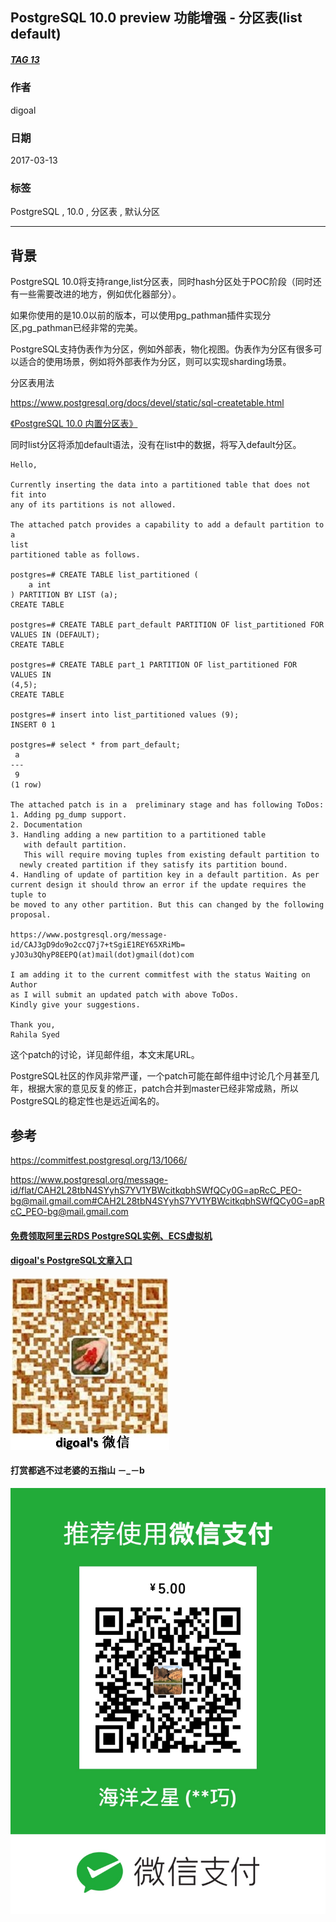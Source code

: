 ## PostgreSQL 10.0 preview 功能增强 - 分区表(list default)    
##### [TAG 13](../class/13.md)
                                                                    
### 作者                                                                                                                 
digoal                                                               
                                                                      
### 日期                                                                 
2017-03-13                                                                
                                                                  
### 标签                                                               
PostgreSQL , 10.0 , 分区表 , 默认分区         
                                                                    
----                                                              
                                                                       
## 背景                                             
PostgreSQL 10.0将支持range,list分区表，同时hash分区处于POC阶段（同时还有一些需要改进的地方，例如优化器部分）。    
    
如果你使用的是10.0以前的版本，可以使用pg_pathman插件实现分区,pg_pathman已经非常的完美。    
    
PostgreSQL支持伪表作为分区，例如外部表，物化视图。伪表作为分区有很多可以适合的使用场景，例如将外部表作为分区，则可以实现sharding场景。    
    
分区表用法    
    
https://www.postgresql.org/docs/devel/static/sql-createtable.html    
    
[《PostgreSQL 10.0 内置分区表》](../201612/20161215_01.md)    
  
同时list分区将添加default语法，没有在list中的数据，将写入default分区。  
    
```    
Hello,  
  
Currently inserting the data into a partitioned table that does not fit into  
any of its partitions is not allowed.  
  
The attached patch provides a capability to add a default partition to a  
list  
partitioned table as follows.  
  
postgres=# CREATE TABLE list_partitioned (  
    a int  
) PARTITION BY LIST (a);  
CREATE TABLE  
  
postgres=# CREATE TABLE part_default PARTITION OF list_partitioned FOR  
VALUES IN (DEFAULT);  
CREATE TABLE  
  
postgres=# CREATE TABLE part_1 PARTITION OF list_partitioned FOR VALUES IN  
(4,5);  
CREATE TABLE  
  
postgres=# insert into list_partitioned values (9);  
INSERT 0 1  
  
postgres=# select * from part_default;  
 a  
---  
 9  
(1 row)  
  
The attached patch is in a  preliminary stage and has following ToDos:  
1. Adding pg_dump support.  
2. Documentation  
3. Handling adding a new partition to a partitioned table  
   with default partition.  
   This will require moving tuples from existing default partition to  
  newly created partition if they satisfy its partition bound.  
4. Handling of update of partition key in a default partition. As per  
current design it should throw an error if the update requires the tuple to  
be moved to any other partition. But this can changed by the following  
proposal.  
  
https://www.postgresql.org/message-id/CAJ3gD9do9o2ccQ7j7+tSgiE1REY65XRiMb=  
yJO3u3QhyP8EEPQ(at)mail(dot)gmail(dot)com  
  
I am adding it to the current commitfest with the status Waiting on Author  
as I will submit an updated patch with above ToDos.  
Kindly give your suggestions.  
  
Thank you,  
Rahila Syed  
```    
  
这个patch的讨论，详见邮件组，本文末尾URL。  
  
PostgreSQL社区的作风非常严谨，一个patch可能在邮件组中讨论几个月甚至几年，根据大家的意见反复的修正，patch合并到master已经非常成熟，所以PostgreSQL的稳定性也是远近闻名的。  
          
## 参考                    
https://commitfest.postgresql.org/13/1066/  
  
https://www.postgresql.org/message-id/flat/CAH2L28tbN4SYyhS7YV1YBWcitkqbhSWfQCy0G=apRcC_PEO-bg@mail.gmail.com#CAH2L28tbN4SYyhS7YV1YBWcitkqbhSWfQCy0G=apRcC_PEO-bg@mail.gmail.com  
  
  
  
  
  
  
  
  
  
  
  
  
  
#### [免费领取阿里云RDS PostgreSQL实例、ECS虚拟机](https://free.aliyun.com/ "57258f76c37864c6e6d23383d05714ea")
  
  
#### [digoal's PostgreSQL文章入口](https://github.com/digoal/blog/blob/master/README.md "22709685feb7cab07d30f30387f0a9ae")
  
  
![digoal's weixin](../pic/digoal_weixin.jpg "f7ad92eeba24523fd47a6e1a0e691b59")
  
  
  
  
  
  
#### 打赏都逃不过老婆的五指山 －_－b  
![wife's weixin ds](../pic/wife_weixin_ds.jpg "acd5cce1a143ef1d6931b1956457bc9f")
  
